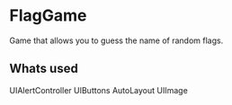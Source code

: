 # FlagGame
Game that allows you to guess the name of random flags.

## Whats used
UIAlertController
UIButtons 
AutoLayout
UIImage

